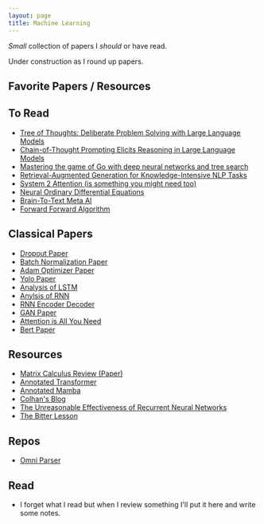 ```yaml
---
layout: page
title: Machine Learning
---
```


*Small* collection of papers I *should* or have read.

Under construction as I round up papers.

## Favorite Papers / Resources

## To Read

- [Tree of Thoughts: Deliberate Problem Solving with Large Language Models](https://arxiv.org/abs/2305.10601?ref=ghost.oxen.ai)
- [Chain-of-Thought Prompting Elicits Reasoning in Large Language Models](https://arxiv.org/abs/2201.11903?ref=ghost.oxen.ai)
- [Mastering the game of Go with deep neural networks and tree search](https://www.nature.com/articles/nature16961?ref=ghost.oxen.ai)
- [Retrieval-Augmented Generation for Knowledge-Intensive NLP Tasks](https://arxiv.org/abs/2005.11401?ref=ghost.oxen.ai)
- [System 2 Attention (is something you might need too)](https://arxiv.org/abs/2311.11829)
- [Neural Ordinary Differential Equations](https://arxiv.org/abs/1806.07366)
- [Brain-To-Text Meta AI](https://scontent-yyz1-1.xx.fbcdn.net/v/t39.2365-6/475464888_600710912891423_9108680259802499048_n.pdf?_nc_cat=102&ccb=1-7&_nc_sid=3c67a6&_nc_ohc=VNE4iRNCZXYQ7kNvgHQoelP&_nc_oc=Adn5I2bi-7f3QX4glE3rS381wt2aCJRNpgQjCf2zMMXEXHsTW7Dc-k6LutiBqrCuI3M&_nc_zt=14&_nc_ht=scontent-yyz1-1.xx&_nc_gid=7YwsTYtLmdtHY3w362yi2Q&oh=00_AYGK-TYVzuBO0eMWymHBIJ-gLBuy8GCr8PcomlrLa0uftA&oe=67E41456)
- [Forward Forward Algorithm](https://arxiv.org/pdf/2212.13345)

## Classical Papers
- [Dropout Paper](https://www.cs.toronto.edu/~hinton/absps/JMLRdropout.pdf)
- [Batch Normalization Paper](https://arxiv.org/pdf/1502.03167v3)
- [Adam Optimizer Paper](https://arxiv.org/pdf/1412.6980)
- [Yolo Paper](https://arxiv.org/pdf/1506.02640)
- [Analysis of LSTM](https://arxiv.org/pdf/1503.04069)
- [Anylsis of RNN](https://arxiv.org/pdf/1506.02078)
- [RNN Encoder Decoder](https://arxiv.org/pdf/1409.1259)
- [GAN Paper](https://arxiv.org/pdf/1406.2661v1)
- [Attention is All You Need](https://arxiv.org/pdf/1706.03762)
- [Bert Paper](https://arxiv.org/pdf/1810.04805)

## Resources
- [Matrix Calculus Review (Paper)](https://arxiv.org/pdf/1802.01528)
- [Annotated Transformer](https://nlp.seas.harvard.edu/annotated-transformer/)
- [Annotated Mamba](https://srush.github.io/annotated-mamba/hard.html)
- [Colhan's Blog](https://colah.github.io/)
- [The Unreasonable Effectiveness of Recurrent Neural Networks](http://karpathy.github.io/2015/05/21/rnn-effectiveness/)
- [The Bitter Lesson](http://www.incompleteideas.net/IncIdeas/BitterLesson.html)

## Repos
- [Omni Parser](https://github.com/microsoft/OmniParser/tree/master)

## Read
- I forget what I read but when I review something I'll put it here and write some notes.
